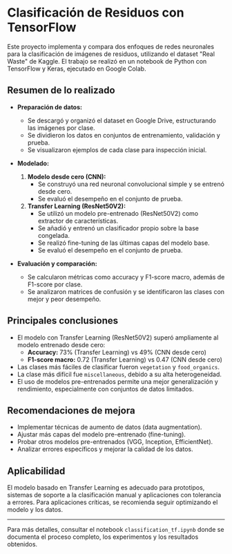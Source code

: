 # Clasificación de Residuos con TensorFlow

Este proyecto implementa y compara dos enfoques de redes neuronales para la clasificación de imágenes de residuos, utilizando el dataset "Real Waste" de Kaggle. El trabajo se realizó en un notebook de Python con TensorFlow y Keras, ejecutado en Google Colab.

## Resumen de lo realizado

- **Preparación de datos:**
	- Se descargó y organizó el dataset en Google Drive, estructurando las imágenes por clase.
	- Se dividieron los datos en conjuntos de entrenamiento, validación y prueba.
	- Se visualizaron ejemplos de cada clase para inspección inicial.

- **Modelado:**
	1. **Modelo desde cero (CNN):**
		 - Se construyó una red neuronal convolucional simple y se entrenó desde cero.
		 - Se evaluó el desempeño en el conjunto de prueba.
	2. **Transfer Learning (ResNet50V2):**
		 - Se utilizó un modelo pre-entrenado (ResNet50V2) como extractor de características.
		 - Se añadió y entrenó un clasificador propio sobre la base congelada.
		 - Se realizó fine-tuning de las últimas capas del modelo base.
		 - Se evaluó el desempeño en el conjunto de prueba.

- **Evaluación y comparación:**
	- Se calcularon métricas como accuracy y F1-score macro, además de F1-score por clase.
	- Se analizaron matrices de confusión y se identificaron las clases con mejor y peor desempeño.

## Principales conclusiones

- El modelo con Transfer Learning (ResNet50V2) superó ampliamente al modelo entrenado desde cero:
	- **Accuracy:** 73% (Transfer Learning) vs 49% (CNN desde cero)
	- **F1-score macro:** 0.72 (Transfer Learning) vs 0.47 (CNN desde cero)
- Las clases más fáciles de clasificar fueron `vegetation` y `food_organics`.
- La clase más difícil fue `miscellaneous`, debido a su alta heterogeneidad.
- El uso de modelos pre-entrenados permite una mejor generalización y rendimiento, especialmente con conjuntos de datos limitados.

## Recomendaciones de mejora

- Implementar técnicas de aumento de datos (data augmentation).
- Ajustar más capas del modelo pre-entrenado (fine-tuning).
- Probar otros modelos pre-entrenados (VGG, Inception, EfficientNet).
- Analizar errores específicos y mejorar la calidad de los datos.

## Aplicabilidad

El modelo basado en Transfer Learning es adecuado para prototipos, sistemas de soporte a la clasificación manual y aplicaciones con tolerancia a errores. Para aplicaciones críticas, se recomienda seguir optimizando el modelo y los datos.

---

Para más detalles, consultar el notebook `classification_tf.ipynb` donde se documenta el proceso completo, los experimentos y los resultados obtenidos.
